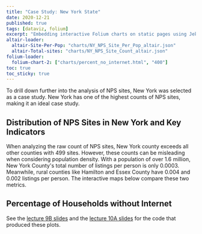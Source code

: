 ```yaml
---
title: "Case Study: New York State"
date: 2020-12-21
published: true
tags: [dataviz, folium]
excerpt: "Embedding interactive Folium charts on static pages using Jekyll."
altair-loader:
  altair-Site-Per-Pop: "charts/NY_NPS_Site_Per_Pop_altair.json"
  altair-Total-sites: "charts/NY_NPS_Site_Count_altair.json"
folium-loader:
  folium-chart-2: ["charts/percent_no_internet.html", "400"]
toc: true
toc_sticky: true
---
```


To drill down further into the analysis of NPS sites, New York was selected as a case study. New York
has one of the highest counts of NPS sites, making it an ideal case study.

## Distribution of NPS Sites in New York and Key Indicators

When analyzing the raw count of NPS sites, New York county exceeds all other counties with 499 sites. However,
these counts can be misleading when considering population density. With a population of over 1.6 million, New York County's
total number of listings per person is only 0.0003. Meanwhile, rural counties like Hamilton and Essex County have 0.004 and
0.002 listings per person. The interactive maps below compare these two metrics.

<div id="altair-Total-sites"></div><div id="altair-Site-Per-Pop"></div>



## Percentage of Households without Internet

<div id="folium-chart-2"></div>

See the [lecture 9B slides](https://musa-550-fall-2020.github.io/slides/lecture-9B.html) and the [lecture 10A slides](https://musa-550-fall-2020.github.io/slides/lecture-10A.html) for the code that produced these plots.

